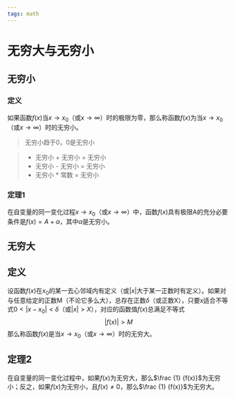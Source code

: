 ```yaml
---
tags: math
---
```


# 无穷大与无穷小

## 无穷小

### 定义

如果函数$f(x)$当$x \to x_0$（或$x \to \infty$）时的极限为零，那么称函数$f(x)$为当$x \to x_0$（或$x \to \infty$）时的无穷小。

> 无穷小趋于0，0是无穷小

> * 无穷小 + 无穷小 = 无穷小
> * 无穷小 - 无穷小 = 无穷小
> * 无穷小 * 常数 = 无穷小

### 定理1

在自变量的同一变化过程$x \to x_0$（或$x \to \infty$）中，函数$f(x)$具有极限A的充分必要条件是$f(x) = A + \alpha$，其中$\alpha$是无穷小。

## 无穷大

## 定义

设函数$f(x)$在$x_0$的某一去心邻域内有定义（或$|x|$大于某一正数时有定义）。如果对与任意给定的正数M（不论它多么大），总存在正数$\delta$（或正数X），只要$x$适合不等式$0 < |x - x_0| < \delta$（或$|x| > X$），对应的函数值$f(x)$总满足不等式
$$
|f(x)| > M
$$
那么称函数$f(x)$是当$x \to x_0$（或$x \to \infty$）时的无穷大。

## 定理2

在自变量的同一变化过程中，如果$f(x)$为无穷大，那么$\frac {1} {f(x)}$为无穷小；反之，如果$f(x)$为无穷小，且$f(x) \ne 0$，那么$\frac {1} {f(x)}$为无穷大。



